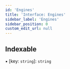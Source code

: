 ```yaml
---
id: 'Engines'
title: 'Interface: Engines'
sidebar_label: 'Engines'
sidebar_position: 0
custom_edit_url: null
---
```


## Indexable

▪ [key: `string`]: `string`
